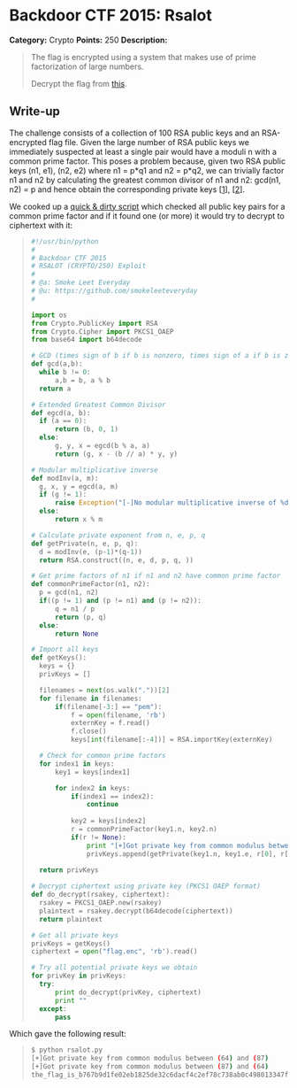 # Backdoor CTF 2015: Rsalot

**Category:** Crypto
**Points:** 250
**Description:** 

> The flag is encrypted using a system that makes use of prime factorization of large numbers. 
>
> Decrypt the flag from [this](challenge/RSALOT.tar.gz).

## Write-up

The challenge consists of a collection of 100 RSA public keys and an RSA-encrypted flag file. Given the large number of RSA public keys we immediately suspected at least a single pair would have a moduli n with a common prime factor. This poses a problem because, given two RSA public keys (n1, e1), (n2, e2) where n1 = p\*q1 and n2 = p\*q2, we can trivially factor n1 and n2 by calculating the greatest common divisor of n1 and n2: gcd(n1, n2) = p and hence obtain the corresponding private keys [[1](https://factorable.net/faq.html)], [[2](http://www.hyperelliptic.org/tanja/vortraege/facthacks-RSA.pdf)].

We cooked up a [quick & dirty script](solution/rsalot.py) which checked all public key pairs for a common prime factor and if it found one (or more) it would try to decrypt to ciphertext with it:

>```python
>#!/usr/bin/python
>#
># Backdoor CTF 2015
># RSALOT (CRYPTO/250) Exploit
>#
># @a: Smoke Leet Everyday
># @u: https://github.com/smokeleeteveryday
>#
>
>import os
>from Crypto.PublicKey import RSA
>from Crypto.Cipher import PKCS1_OAEP
>from base64 import b64decode
>
># GCD (times sign of b if b is nonzero, times sign of a if b is zero)
>def gcd(a,b):
>	while b != 0:
>		a,b = b, a % b
>	return a
>
># Extended Greatest Common Divisor
>def egcd(a, b):
>	if (a == 0):
>		return (b, 0, 1)
>	else:
>		g, y, x = egcd(b % a, a)
>		return (g, x - (b // a) * y, y)
>
># Modular multiplicative inverse
>def modInv(a, m):
>	g, x, y = egcd(a, m)
>	if (g != 1):
>		raise Exception("[-]No modular multiplicative inverse of %d under modulus %d" % (a, m))
>	else:
>		return x % m
>
># Calculate private exponent from n, e, p, q
>def getPrivate(n, e, p, q):
>	d = modInv(e, (p-1)*(q-1))
>	return RSA.construct((n, e, d, p, q, ))
>
># Get prime factors of n1 if n1 and n2 have common prime factor
>def commonPrimeFactor(n1, n2):
>	p = gcd(n1, n2)
>	if((p != 1) and (p != n1) and (p != n2)):
>		q = n1 / p
>		return (p, q)		
>	else:
>		return None
>
># Import all keys
>def getKeys():
>	keys = {}
>	privKeys = []
>
>	filenames = next(os.walk("."))[2]
>	for filename in filenames:
>		if(filename[-3:] == "pem"):
>			f = open(filename, 'rb')
>			externKey = f.read()
>			f.close()
>			keys[int(filename[:-4])] = RSA.importKey(externKey)
>
>	# Check for common prime factors
>	for index1 in keys:	
>		key1 = keys[index1]
>
>		for index2 in keys:
>			if(index1 == index2):
>				continue
>			
>			key2 = keys[index2]
>			r = commonPrimeFactor(key1.n, key2.n)
>			if(r != None):
>				print "[+]Got private key from common modulus between (%d) and (%d)" % (index1, index2)
>				privKeys.append(getPrivate(key1.n, key1.e, r[0], r[1]))
>				
>	return privKeys
>
># Decrypt ciphertext using private key (PKCS1 OAEP format)
>def do_decrypt(rsakey, ciphertext):
>	rsakey = PKCS1_OAEP.new(rsakey) 
>	plaintext = rsakey.decrypt(b64decode(ciphertext)) 
>	return plaintext
>
># Get all private keys
>privKeys = getKeys()
>ciphertext = open("flag.enc", 'rb').read()
>
># Try all potential private keys we obtain
>for privKey in privKeys:
>	try:
>		print do_decrypt(privKey, ciphertext)
>		print ""
>	except:
>		pass
>```

Which gave the following result:

>```bash
>$ python rsalot.py
>[+]Got private key from common modulus between (64) and (87)
>[+]Got private key from common modulus between (87) and (64)
>the_flag_is_b767b9d1fe02eb1825de32c6dacf4c2ef78c738ab0c498013347f4ea1e95e8fa
>```